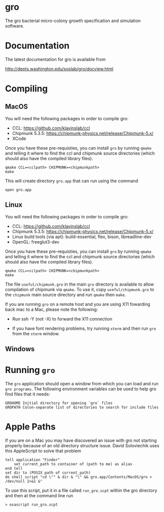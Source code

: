 gro
===

The gro bacterial micro-colony growth specification and simulation software.

Documentation
=============

The latest documentation for gro is available from

  http://depts.washington.edu/soslab/gro/docview.html

Compiling
=========

MacOS
-----
You will need the following packages in order to compile gro:

* CCL: https://github.com/klavinslab/ccl
* Chipmunk 5.3.5: https://chipmunk-physics.net/release/Chipmunk-5.x/
* XCode

Once you have these pre-requisties, you can install `gro` by running
`qmake` and telling it where to find the ccl and chipmunk source
directories (which should also have the compiled library files).

    qmake CCL=<cclpath> CHIPMUNK=<chipmunkpath>
    make

This will create directory `gro.app` that can run using the command

    open gro.app

Linux
-----
You will need the following packages in order to compile gro:

* CCL: https://github.com/klavinslab/ccl
* Chipmunk 5.3.5: https://chipmunk-physics.net/release/Chipmunk-5.x/
* Linux build tools (via apt): build-essential, flex, bison, libreadline-dev
* OpenGL: freeglut3-dev

Once you have these pre-requisties, you can install `gro` by running
`qmake` and telling it where to find the ccl and chipmunk source
directories (which should also have the compiled library files).

    qmake CCL=<cclpath> CHIPMUNK=<chipmunkpath>
    make

The file `useful/chipmunk.gro` in the main `gro` directory is
available to allow compilation of chipmunk via `qmake`.  To use it,
copy `useful/chipmunk.gro` to the `chipmunk` main source directory and
run `qmake` then `make`.

If you are running `gro` on a remote host and you are using X11
fowarding back mac to a Mac, please note the following:

* Run ssh -Y (not -X) to forward the X11 connection

* If you have font rendering problems, try running `xterm` and then
  run `gro` from the `xterm` window.

Windows
-------

Running `gro`
=============

The `gro` application should open a window from which you can load and
run `gro programs`.  The following environment variables can be used
to help gro find files that it needs:

    GROHOME	Initial directory for opening `gro` files
    GROPATH	Colon-separate list of directories to search for include files
    
Apple Paths
===========

If you are on a Mac you may have discovered an issue with gro not
starting properly because of an old directory structure issue. David
Soloviechik uses this AppleScript to solve that problem

    tell application "Finder"
    	set current_path to container of (path to me) as alias
    end tell
    set dir to (POSIX path of current_path)
    do shell script "cd \"" & dir & "\" && gro.app/Contents/MacOS/gro > /dev/null 2>&1 &"

To use this script, put it in a file called `run_gro.scpt` within the
gro directory and then at the command line run

    > osascript run_gro.scpt
    
    
